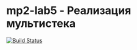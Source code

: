 # mp2-lab5 - Реализация мультистека
[![Build Status](https://travis-ci.com/S11as/mp2-lab5.svg?branch=main)](https://travis-ci.com/S11as/mp2-lab5)
